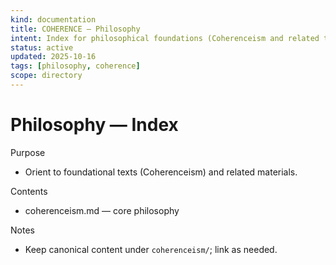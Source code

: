 ```yaml
---
kind: documentation
title: COHERENCE — Philosophy
intent: Index for philosophical foundations (Coherenceism and related texts)
status: active
updated: 2025-10-16
tags: [philosophy, coherence]
scope: directory
---
```


# Philosophy — Index

Purpose
- Orient to foundational texts (Coherenceism) and related materials.

Contents
- coherenceism.md — core philosophy

Notes
- Keep canonical content under `coherenceism/`; link as needed.
